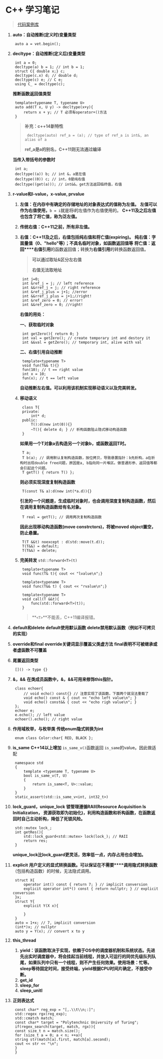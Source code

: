 # C++ 学习笔记

> [代码案例库](https://github.com/0voice/cpp_new_features)

1. **auto：自动推断(定义时)变量类型**

   ```
    auto a = vet.begin();
   ```
2. **decltype：自动推断(定义后)变量类型**

   ```
    int a = 0;
    decltype(a) b = 1; // int b = 1;
    struct C{ double x;} c;
    decltype(c.x) d; // double d;
    decltype(c) e; // C e;
    using C_ = decltype(c);
   ```

   **推断函数返回值类型**

   ```
    template<typename T, typename U>
    auto add(T x, U y) -> decltype(x+y){
        return x + y; // T 必须有operator+()方法
    }
   ```

   > **补充：c++14新特性**
   >
   > ```
   >  decltype(auto) ref_a = (a); // type of ref_a is int&, an alias of a
   > ```
   >
   > **ref_a是a的别名，C++11则无法通过编译**
   >

   **当传入带括号的参数时**

   ```
    int a;
    decltype((a)) b; // int &，a是左值
    decltype((0)) c; // int，0是纯右值
    decltype((get(a))); // int&&，get方法返回临终值，右值
   ```
3. **r-value和l-value，x-value, prvalue**

   1. **左值：在内存中有确定的存储地址的对象表达式的值称为左值。**
      **左值可以作为右值使用，**`b = i`就是将i的左值作为右值使用的。
      **C++11及之后左值也包含了将亡值，称为泛左值。**
   2. **传统右值：C++11之前，所有非左值。**
   3. **右值：C++11及之后，右值包括纯右值和将亡值(expiring)。**
      **纯右值：字面量值（0、"hello"等）；不具名临时对象，如函数返回值等**
      **将亡值：返回****右值引用**的函数返回值；转换为**右值引用**的转换函数返回值。

      > **可以通过取址&区分左右值**
      >
      > **右值无法取地址**
      >

      ```
       int j=0;
       int &ref_j = j; // left reference
       int &&rref_j = j; // right reference
       int &ref_j_plus = j+1; //error
       int &&rref_j_plus = j+1;//right!
       int &ref_zero = 0; // error!
       int &&ref_zero = 0; //right!
      ```

      **右值的用处：**

      **一、获取临时对象**

      ```
       int getZero(){ return 0; }
       int val = getZero(); // create temporary int and destory it
       int &&val = getZero(); // temporary int, alive with val
      ```

      **二、右值引用自动推断**

      ```
       template<typename T>
       void fun(T&& t){}
       fun(10); // t == right value
       int x = 10;
       fun(x); // t == left value
      ```

      **自动推断左右值。可以利用该机制实现移动语义以及完美转发。**
   4. **移动语义**

      ```
       class T{
       private:
           int* d;
       public:
           T():d(new int(0)){}
           ~T(){ delete d; } // 析构函数阻止隐式移动构造函数
       }
      ```

      **如果用一个T对象a去构造另一个对象b，或函数返回T时。**

      ```
       T a;
       T b(a); // 调用默认复制构造函数，按位拷贝，导致悬置指针：b先析构，a在析构时出现double free问题，原因是a, b指向同一片堆区。做普通形参、返回值等都会引起这个问题。
       T getT() { return T() };
      ```

      **则必须实现深度复制构造函数**

      ```
       T(const T& a):d(new int(*a.d)){}
      ```

      **引发的一个问题是，生成临时对象时，也会调用深度复制构造函数，然后在调用复制构造函数给有名对象。**

      ```
       T real = getT(); // 调用两次复制构造函数
      ```

      **因此出现移动构造函数(move constrctors)，将被moved object置空，防止悬置。**

      ```
       T(T &&t) noexcept : d(std::move(t.d));
       T(T&&) = default;
       T(T&&) = delete;
      ```
   5. **完美转发**
      `std::forward<T>(t)`

      ```
       template<typename T>
       void func(T& t){ cout << "lvalue\n";}
       
       template<typename T>
       void func(T&& t) { cout << "rvalue\n";}
       
       template<typename T>
       void call(T &&t){
           func(std::forward<T>(t));
       }
      ```

      > **`<T>`**不能丢，C++11编译报错。
      >
4. **default和delete**
   **default使用默认函数**
   **delete禁用默认函数（例如不可拷贝的实现）**
5. **override和final**
   **override关键词显示覆盖父类虚方法**
   **final表明不可被继承或者虚函数不可覆盖**
6. **尾置返回类型**

   ```
    []() -> type {}
   ```
7. **&，&&**
   **在类成员函数中，&，&&可用来修饰this指针。**

   ```
    class echoer{
        // void echo() const{} // 注意实现了该函数，下面两个就没法重载了
        void echo() const & { cout << "echo left value\n"; }
        void echo() const&& { cout << "echo righ value\n"; }
    };
    echoer e;
    e.echo(); // left value
    echoer().echo(); // right value
   ```
8. **作用域枚举，与枚举类**
   **传统enum隐式转换为int**

   ```
    enum class Color:char{ RED, BLACK };
   ```
9. **is_same**
   **C++14以上增加** `is_same_v()`函数返回 `is_same`的value。因此做适配

   ```
    namespace std
    {
        template <typename T, typename U>
        bool is_same_v(T, U)
        {
            return is_same<T, U>::value;
        }
    }
    static_assert(std::is_same_v<int, int32_t>)
   ```
10. **lock_guard，unique_lock**
    **锁管理遵循RAII(Resource Acquisition Is Initialization， 资源获取即为初始化)，利用构造函数和析构函数，在函数返回时自己主动析构，降低了死锁风险。**

    ```
     std::mutex lock_;
     int getRes(){
         std::lock_guard<std::mutex> lock(lock_); // RAII
         return res;
     }
    ```

    **unique_lock比lock_guard更灵活，效率低一点，内存占用也会增加。**
11. **explicit**
    **用户定义的显式转换函数。可以保证在不需要****调用隐式转换函数**（包括构造函数）的时候，无法隐式调用。

    ```
     struct X{
         operator int() const { return 7; } // implicit conversion
         explicit operator int*() const { return nullptr; } // explicit conversion
     }x;
     struct Y{
         explicit Y(X x){
             
         }
     }
     auto = 1+x; // 7, implicit conversion
     (int*)x; // nullptr
     auto y = Y(x); // convert x to y
    ```
12. **this_thread**

    1. **yield：该函数取决于实现，依赖于OS中的调度器机制和系统状态。先进先出实时调度器中，将会挂起当前线程，并放入可运行的同优先级队列队尾，如果队列中只有一个线程，则不产生任何效果。使用场景：忙等。sleep等待固定时间，接受终端，yield根据CPU时间片确定，不接受中断。**
    2. **get_id**
    3. **sleep_for**
    4. **sleep_unitl**
13. **正则表达式**

    ```
     const char* reg_exp = "[,.\\t\\n;:]";
     std::regex rgx(reg_exp);
     std::cmatch match;
     const char* target = "Polytenchnic University of Turing";
     if(regex_search(target, match, rgx)){
     const size_t n = match.size();
     for (size_t a = 0; a < n; ++a){
     string str(match[a].first, match[a].second);
     cout << str << "\n";
     }
     }
    ```
